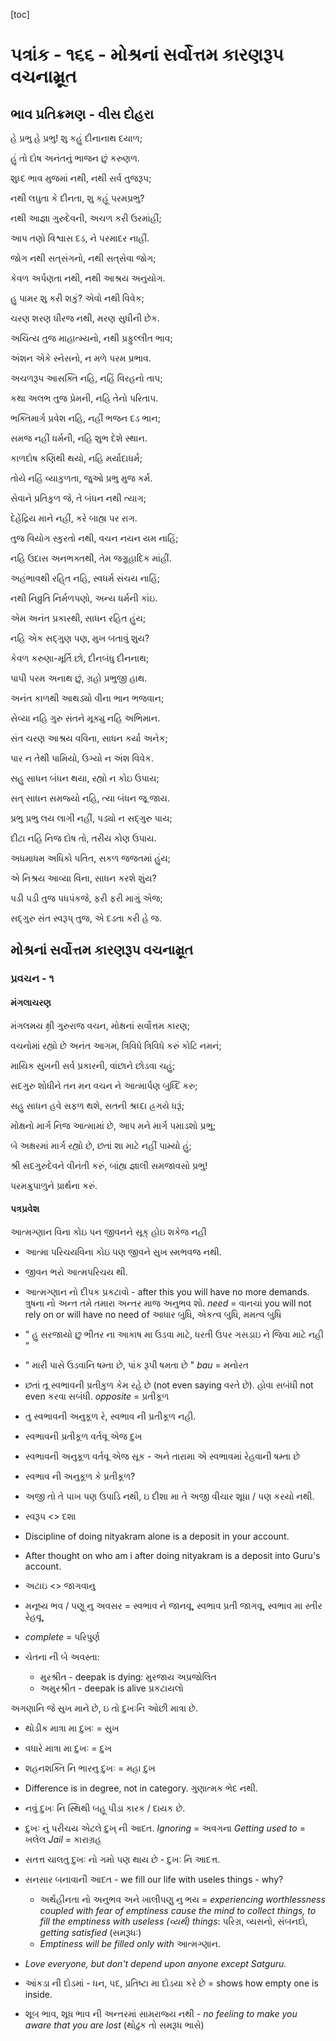 [toc]

#  પત્રાંક - ૧૬૬ - મોશ્રનાં સર્વોત્તમ કારણરૂપ વચનામ્રૂત

## ભાવ પ્રતિક્રમણ - વીસ દોહરા

હે પ્રભુ હે પ્રભુ! શુ કહું દીનાનાથ દયાળ;

હું તો દોષ અનંતનું ભાજન છું કરુણળ.

શુધ્દ ભાવ મુજમાં નથી, નથી સર્વ તુજરૂપ;

નથી લઘુતા કે દીનતા, શુ કહૂં પરમપ્રભુ?

નથી આજ્ઞા ગુરુદેવની, અચળ કરી ઉરમાંહીં;

આપ તણો વિશ્વાસ દડ, ને પરમાદર નાહીં.

જોગ નથી સત્‌સંગનો, નથી સત્‌સેવા જોગ;

કેવળ અર્પણતા નથી, નથી આશ્રય અનુયોગ. 

હુ પામર શુ કરી શકું? એવો નથી વિવેક;

ચરણ શરણ ધીરજ નથી, મરણ સુધીની છેક.

અચિંત્ય તુજ માહાત્મ્યનો, નથી પ્રફુલ્લીત ભાવ;

અંશન એકે સ્નેસનો, ન મળે પરમ પ્રભાવ.

અચળરૂપ આસક્તિ નહિ, નહિં વિરહનો તાપ;

કથા અલભ તુજ પ્રેમની, નહિ તેનો પરિતાપ.

ભક્તિમાર્ગ પ્રવેશ નહિ, નહીં ભજન દડ ભાન;

સમજ નહીં ધર્મની, નહિ શુભ દેશે સ્થાન.

કાળદોષ કણિથી થયો, નહિ મર્યાદાધર્મ;

તોયે નહિં વ્યાકુળતા, જુઓ પ્રભુ મુજ કર્મ.

સેવાને પ્રતિકુળ જે, તે બંધન નથી ત્યાગ;

દેહેંદ્રિય માને નહીં, કરે બાહ્ય પર રાગ.

તુજ વિયોગ સ્કુરતો નથી, વચન નયન યમ નાહિં;

નહિ ઉદાસ અનભક્તથી, તેમ જગ્રૂહાદિક માંહીં.

અહંભાવથી રહિ્ત નહિ, સ્વધર્મ સંચય નાહિં;

નથી નિવ્રુતિ નિર્મળપણો, અન્ય ધર્મની કાંઇ.

એમ અનંત પ્રકારથી, સાધન રહિત હુંય;

નહિ એક સદ્‌ગુણ પણ, મુખ બતાવું શુય?

કેવળ કરુણા-મૂર્તિ છો, દીનબંધુ દીનનાથ;

પાપી પરમ અનાથ છું, ગ્રહો પ્રભુજી હાથ.

અનંત કાળથી આથડ્યો વીના ભાન ભજવાન;

સેવ્યા નહિ ગુરુ સંતને મૂક્યુ નહિ અભિમાન.

સંત ચરણ આશ્રય વવિના, સાધન કર્યા અનેક;

પાર ન તેથી પામિયો, ઉગ્યો ન અંશ વિવેક.

સહુ સાધન બંધન થયા,  રહ્યો ન કોઇ ઉપાય;

સત્‌ સાધન સમજ્યો નહિ, ત્યા બંધન જૂ જાય.

પ્રભુ પ્રભુ લય લાગી નહીં, પડ્યો ન સદ્‌ગુરુ પાય;

દીટા નહિ નિજ દોષ તો, તરીય કોણ ઉપાય.

અધમાધમ અધિકો પતિત, સકળ જજતમાં હુંય;

એ નિશ્રય આવ્યા વિના, સાધન કરશે શુંય?

પડી પડી તુજ પધપંકજે, ફરી ફરી માગું એજ;

સદ્‌ગુરુ સંત સ્વરૂપ્ તુજ, એ દડતા કરી હે જ.



## મોશ્રનાં સર્વોત્તમ કારણરૂપ વચનામ્રૂત

### પ્રવચન - ૧



#### મંગલાચરણ

મંગલમય ક્ષ્રી ગુરુરાજ વચન, મોક્ષનાં સર્વોત્તમ કારણ;

વચનોમાં રહ્યો છે અનંત આગમ, ત્રિવિધે ત્રિવિધે કરું કોટિ નમનં;

માયિક સુખની સર્વ પ્રકારની, વાંછાને છોડવા ચહું;

સદગુરુ શોધીને તન મન વચન ને આત્માર્પણ બુધ્દિ કરુ;

સહુ સાધન હવે સફળ થશે, સતની શ્રધ્દા હ્રગયે ધરૂં;

મોક્ષનો માર્ગ નિજ આત્મામાં છે, આપ મને માર્ગ પમાડશો પ્રભુ;

બે અક્ષરમાં માર્ગ રહ્યો છે, છતાં શા માટે નહીં પામ્યો હું;

શ્રી સદગુરુદેવને વીનંતી કરું, બાંહ્ય જ્ઞાલી સમજાવસો પ્રભુ!

પરમક્રુપાળુને પ્રાર્થના કરું.



#### પત્રપ્રવેશ



આત્મગ્ણાન વિના કોઇ પન જીવનને સૂક્ હોઇ શકેજ નહી

- આત્મા પરિચયવિના કોઇ પણ જીવને સુખ સ્મભવજ નથી.

- જીવન ભરો આત્મપરિચય થી.

- આત્મગ્ણાન નો દીપક પ્રકટાવો - after this you will have no more demands. ત્રુષના નો અન્ત તમે તમારા અન્તર માજ અનુભવ શો.
  *need* = વાનચાં
  you will not rely on or will have no need of આધાર બુધિ, એકત્વ બુધિ, મમત્વ બુધિ

- " હુ સરજાયો છુ ભીતર ના આકાષ મા ઉડવા માટે, ધરતી ઉપર ગસડાઇ ને જિવા માટે નહી "

- " મારી પાસે ઉડવાનિ ષમ્તા છે, પાંક રૂપી ષમતા છે "
  *bau* = મનોરત

- છતાં તૂ સ્વભાવની પ્રતીકુળ કેમ રહે છે (not even saying વરતે છે). હોવા સબંધી not even કરવા સબંધી.
  *opposite* = પ્રતીકૂળ

- તુ સ્વભાવની અનુકૂળ રે, સ્વભાવ ની પ્રતીકૂળ નહી.

- સ્વભાવની પ્રતીકૂળ વર્તવૂ એજ દુખ

- સ્વભાવની અનુકૂળ વર્તવૂ એજ સૂક - અને તારામા એ સ્વભાવમાં  રેહવાની ષમ્તા છે

- સ્વભાવ ની અનુકૂળ કે પ્રતીકૂળ?

- અજી તો તે પાખ પણ ઉપાડિ નથી, ઇ દીશા મા તે અજી વીચાર શૂધા / પણ કરયો નથી.

- સ્વરૂપ <> દશા

- Discipline of doing nityakram alone is a deposit in your account.

- After thought on who am i after doing nityakram is a deposit into Guru's account.

- અટાઇ <> જાગવાનુ

- મનૂષ્ય ભવ / પણૂ નુ અવસર = સ્વભાવ ને જાનવૂ, સ્વભાવ પ્રતી જાગવૂ, સ્વભાવ મા સ્તીર રેહવૂ,

- *complete* = પરિપુર્ણ

- ચેતના ની બે અવસ્તા:

  - મુરશ્રીત - deepak is dying: મુરજાય  અપ્રજોલિત
  - અમુરશ્રીત - deepak is alive પ્રકટાયલો

  

અગણાનિ જે સુખ માને છે, ઇ તો દુખઃનિ ઓછી માત્રા છે. 

- થોડીક માત્રા મા દુખઃ = સુખ
- વધારે માત્રા મા દુખઃ = દુખ
- શહનશક્તિ નિ ભારનુ દુખઃ = મહા દુખ
- Difference is in degree, not in category. ગુણાત્મક ભેદ નથી.
- નવું દુખઃ નિ સ્થિથી બહૂ પીડા કારક / દાયક છે.
- દુખઃ નું પરીચય એટલે દુખ્ ની આદત.
  *Ignoring* = અવગના
  *Getting used to* = ખલેલ
  *Jail* = કારાગ્રહ
- સતત્ત ચાલતુ દુખઃ નો ગમો પણ થાય છે - દુખઃ નિ આદત્ત.

- સનસાર બનાવાની આદત - we fill our life with useles things - why?
  - અર્થહીનતા નો અનુભવ અને ખાલીપણુ નુ ભય = *experiencing worthlessness coupled with fear of emptiness cause the mind to collect things, to fill the emptiness with useless (વ્યર્થ) things*: પરિગ્ર, વ્યસનો, સંબનદો, *getting satisfied* (સમરૂધઃ)
  - *Emptiness will be filled only with* આત્મગ્ણાન.
- *Love everyone, but don't depend upon anyone except Satguru.*
- આંકડા ની દોડમાં - ધન, પદ, પ્રતિષ્ટા મા દોડયા કરે છે = shows how empty one is inside.
- શૂબ ભાવ, શૂધ ભાવ ની અન્તરમાં સામરાજ્ય નથી - *no feeling to make you aware that you are lost* (થોઢુક તો સમરૂધ ભાસે)